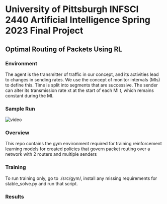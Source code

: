 # University of Pittsburgh INFSCI 2440 Artificial Intelligence Spring 2023 Final Project
## Optimal Routing of Packets Using RL

### Environment
The agent is the transmitter of traffic in our concept, and its activities lead to changes in sending rates.
We use the concept of monitor intervals (MIs) to define this.
Time is split into segments that are successive. 
The sender can alter its transmission rate xt at the start of each MI t, which remains constant during the MI.

### Sample Run
![video](sample_run.gif)
### Overview
This repo contains the gym environment required for training reinforcement
learning models for created policies that govern packet routing over a network with 2 routers and multiple senders


### Training
To run training only, go to ./src/gym/, install any missing requirements for
stable\_solve.py and run that script.

### Results

